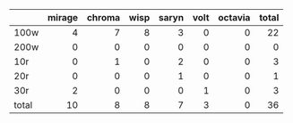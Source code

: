|       |   mirage |   chroma |   wisp |   saryn |   volt |   octavia |   total |
|:------|---------:|---------:|-------:|--------:|-------:|----------:|--------:|
| 100w  |        4 |        7 |      8 |       3 |      0 |         0 |      22 |
| 200w  |        0 |        0 |      0 |       0 |      0 |         0 |       0 |
| 10r   |        0 |        1 |      0 |       2 |      0 |         0 |       3 |
| 20r   |        0 |        0 |      0 |       1 |      0 |         0 |       1 |
| 30r   |        2 |        0 |      0 |       0 |      1 |         0 |       3 |
| total |       10 |        8 |      8 |       7 |      3 |         0 |      36 |